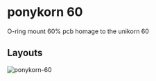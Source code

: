 # ponykorn 60
 O-ring mount 60% pcb homage to the unikorn 60
## Layouts
![ponykorn-60](https://user-images.githubusercontent.com/70003591/95683593-543c6980-0bba-11eb-90bf-31330015a71a.png)
